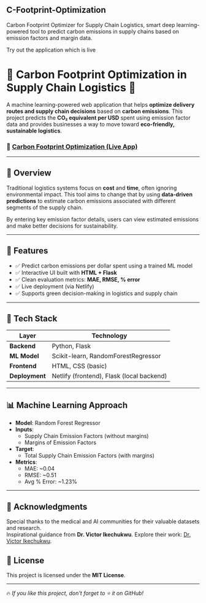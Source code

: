 ## C-Footprint-Optimization 
Carbon Footprint Optimizer for Supply Chain Logistics, smart deep learning-powered tool to predict carbon emissions in supply chains based on emission factors and margin data. 

Try out the application which is live 
# 🌱 Carbon Footprint Optimization in Supply Chain Logistics 🚛

A machine learning-powered web application that helps **optimize delivery routes and supply chain decisions** based on **carbon emissions**. This project predicts the **CO₂ equivalent per USD** spent using emission factor data and provides businesses a way to move toward **eco-friendly, sustainable logistics**.

### 🔗 [Carbon Footprint Optimization (Live App)](https://visionary-croissant-257d82.netlify.app/)

---

## 📌 Overview

Traditional logistics systems focus on **cost** and **time**, often ignoring environmental impact. This tool aims to change that by using **data-driven predictions** to estimate carbon emissions associated with different segments of the supply chain.

By entering key emission factor details, users can view estimated emissions and make better decisions for sustainability.

---

## 🚀 Features

- ✅ Predict carbon emissions per dollar spent using a trained ML model
- ✅ Interactive UI built with **HTML + Flask**
- ✅ Clean evaluation metrics: **MAE, RMSE, % error**
- ✅ Live deployment (via Netlify)
- ✅ Supports green decision-making in logistics and supply chain

---

## 🧠 Tech Stack

| Layer        | Technology           |
|--------------|----------------------|
| **Backend**  | Python, Flask        |
| **ML Model** | Scikit-learn, RandomForestRegressor |
| **Frontend** | HTML, CSS (basic)    |
| **Deployment** | Netlify (frontend), Flask (local backend) |

---

## 📊 Machine Learning Approach

- **Model**: Random Forest Regressor
- **Inputs**:  
  - Supply Chain Emission Factors (without margins)  
  - Margins of Emission Factors  
- **Target**:  
  - Total Supply Chain Emission Factors (with margins)
- **Metrics**:
  - MAE: ~0.04
  - RMSE: ~0.51
  - Avg % Error: ~1.23%

---

## 🤝 **Acknowledgments**
Special thanks to the medical and AI communities for their valuable datasets and research.  
Inspirational guidance from **Dr. Victor Ikechukwu**. Explore their work: [Dr. Victor Ikechukwu](https://github.com/Victor-Ikechukwu). 


## 📜 License
This project is licensed under the **MIT License**.

---
🔥 *If you like this project, don't forget to ⭐ it on GitHub!*

